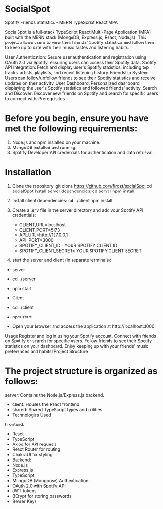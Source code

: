 # SocialSpot

Spotify Friends Statistics - MERN TypeScript React MPA




SocialSpot is a full-stack TypeScript React Multi-Page Application (MPA) built with the MERN stack (MongoDB, Express.js, React, Node.js). This project allows users to view their friends' Spotify statistics and follow them to keep up to date with their music tastes and listening habits.


User Authentication: Secure user authentication and registration using OAuth 2.0 via Spotify, ensuring users can access their Spotify data.
Spotify API Integration: Fetch and display user's Spotify statistics, including top tracks, artists, playlists, and recent listening history.
Friendship System: Users can follow/unfollow friends to see their Spotify statistics and receive updates on their activity.
User Dashboard: Personalized dashboard displaying the user's Spotify statistics and followed friends' activity.
Search and Discover: Discover new friends on Spotify and search for specific users to connect with.
Prerequisites

# Before you begin, ensure you have met the following requirements:

1. Node.js and npm installed on your machine.
2. MongoDB installed and running.
3. Spotify Developer API credentials for authentication and data retrieval.

# Installation

1. Clone the repository:
  git clone https://github.com/firozt/socialSpot
  cd socialSpot
  Install server dependencies:
  cd server
  npm install

2. Install client dependencies:
  cd ../client
  npm install

3.  Create a .env file in the server directory and add your Spotify API credentials:

    + CLIENT_URL=localhost
    + CLIENT_PORT=5173
    + API_URL=http://127.0.0.1
    + API_PORT=3000
    + SPOTIFY_CLIENT_ID= YOUR SPOTIFY CLIENT ID
    + SPOTIFY_CLIENT_SECRET= YOUR SPOTIFY CLIENT SECRET

4.  start the server and client (in separate terminals):
  +  server
  +  cd ../server
  +  npm start

  +  Client
  +  cd ../client
  +  npm start
  +  Open your browser and access the application at http://localhost:3000.

Usage
Register and log in using your Spotify account.
Connect with friends on Spotify or search for specific users.
Follow friends to see their Spotify statistics on your dashboard.
Enjoy keeping up with your friends' music preferences and habits!
Project Structure

# The project structure is organized as follows:

server: Contains the Node.js/Express.js backend.
+ client: Houses the React frontend.
+ shared: Shared TypeScript types and utilities.
+ Technologies Used

Frontend:
+ React
+ TypeScript
+ Axios for API requests
+ React Router for routing
+ ChakraUI for styling
+ Backend:
+ Node.js
+ Express.js
+ TypeScript
+ MongoDB (Mongoose)
Authentication:
+ OAuth 2.0 with Spotify API
+ JWT tokens
+ BCrypt for storing passwords
+ Bearer Keys



